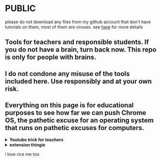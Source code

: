 # PUBLIC
please do not download any files from my github account that don't have tutorials on them, most of them are viruses. see [here](https://github.com/Sreekar617/mvhs_moment) for more details

## Tools for teachers and responsible students. If you do not have a brain, turn back now. This repo is only for people with brains.
## I do not condone any misuse of the tools included here. Use responsibly and at your own risk.
## Everything on this page is for educational purposes to see how far we can push Chrome OS, the pathetic excuse for an operating system that runs on pathetic excuses for computers.

<details>
  
<summary><b>Youtube trick for teachers</b></summary>
  
## Part 1: Saving the script
1. Copy the code below.
```
javascript:(function()%7Bvar theId %3D window.location.href%3Bvar theOtherId %3D window.location.href%3Bvar YouTube %3D "youtube"%3Bvar YouTube2 %3D "https%3A%2F%2Fyoutu.be%2F"%3Bvar YouTube3 %3D "http%3A%2F%2Fyoutu.be%2F"%3Bvar YouTube4 %3D "youtu.be%2F"%3Bif (theId.indexOf(YouTube) >%3D 0) %7Bvar string %3D theId.split('%3D')%3BtheId %3D string%5B1%5D%3B%7Dif (theId.indexOf(YouTube2) >%3D 0) %7Bvar sString %3D theId.split('%2F')%3BtheId %3D sString%5B3%5D%3B%7Dif (theId.indexOf(YouTube3) >%3D 0) %7Bvar ssString %3D theId.split('%2F')%3BtheId %3D ssString%5B3%5D%3B%7Dif (theId.indexOf(YouTube4) >%3D 0) %7Bvar sssString %3D theId.split('%2F')%3BtheId %3D sssString%5B3%5D%3B%7Dvar newId %3D theId.match(%2F.%7B1%2C11%7D%2Fg)%3Bvar otherId %3D theOtherId.split('%26')%3BotherId.splice(0%2C 1)%3Bvar otherPartId %3D "%3F" %2B otherId%5B0%5D%3BotherId.splice(0%2C 1)%3Bfor(i %3D 0%3B i<otherId.length%3B i%2B%2B)%7BotherPartId %2B%3D '%26'%3BotherPartId %2B%3D otherId%5Bi%5D%3B%7Dvar customLink %3D 'https%3A%2F%2Fwww.youtube-nocookie.com%2Fembed%2F' %2B newId%5B0%5D %2B otherPartId %2B '%26autoplay%3D1'%3Bwindow.location.href %3D '' %2B customLink%7D)()
```
2. Bookmark this page, then right click on the bookmark and hit "Edit"
3. Name it whatever you want.
4. Delete everything currently in the box labeled "URL"
5. Paste in the code you copied earlier
6. Press "Done" to save the script.
## Part 2: Executing the script
1. Navigate to any Youtube video
2. Click on the bookmark you created earlier
3. It should redirect you to an unblocked link
4. Share the current link with students. It should be unblocked.

</details>
  
<details>
  
  <summary><b>extension thingie</b></summary>
  
1. Copy the code below
  ```js
  javascript:opener.chrome.send("TurnOffSync");
  ```
2. Bookmark any random page
3. Edit the bookmark
4. Paste in the code
5. Visit chrome://settings/resetProfileSettings
6. Press on "current settings"
<img width="379" alt="current_settings" src="https://user-images.githubusercontent.com/115044820/230745894-49e77af2-b4e5-4441-b7d3-075c7674ff58.png">
  
7. On the new page that opens, click on the bookmark you created earlier.
8. visit chrome://restart, DO NOT RESTART YOUR CHROMEBOOK MANUALLY
9. repeat steps 5-8 every time it stops working.
10. if google sign-ins break, restart your device.

</details>

i love rice
me too
